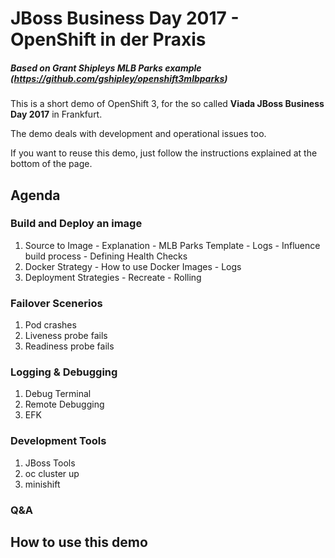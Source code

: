 # JBoss Business Day 2017 - OpenShift in der Praxis
##### Based on Grant Shipleys MLB Parks example (https://github.com/gshipley/openshift3mlbparks)

This is a short demo of OpenShift 3, for the so called <b>Viada JBoss Business Day 2017</b> in Frankfurt.

The demo deals with development and operational issues too.

 If you want to reuse this demo, just follow the instructions explained at the bottom of the page.    
## Agenda
### Build and Deploy an image
  1. Source to Image
    - Explanation
    - MLB Parks Template
    - Logs
    - Influence build process
    - Defining Health Checks
  2. Docker Strategy
    - How to use Docker Images
    - Logs
  3. Deployment Strategies
    - Recreate
    - Rolling

### Failover Scenerios
  1. Pod crashes
  2. Liveness probe fails
  3. Readiness probe fails

### Logging & Debugging
  1. Debug Terminal
  2. Remote Debugging
  3. EFK

### Development Tools
  1. JBoss Tools
  2. oc cluster up
  3. minishift

### Q&A

## How to use this demo
